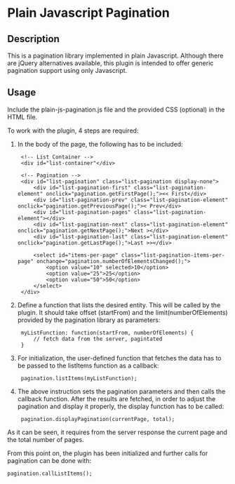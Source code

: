 Plain Javascript Pagination
===========================

Description
-----------
This is a pagination library implemented in plain Javascript. Although
there are jQuery alternatives available, this plugin is intended to offer
generic pagination support using only Javascript.


Usage
-----
Include the plain-js-pagination.js file and the provided CSS (optional) in the
HTML file. 

To work with the plugin, 4 steps are required:

1. In the body of the page, the following has to be included:
	
		<!-- List Container -->
		<div id="list-container"</div>

		<!-- Pagination -->
		<div id="list-pagination" class="list-pagination display-none">
		    <div id="list-pagination-first" class="list-pagination-element" onclick="pagination.getFirstPage();"><< First</div>
		    <div id="list-pagination-prev" class="list-pagination-element" onclick="pagination.getPreviousPage();">< Prev</div>
		    <div id="list-pagination-pages" class="list-pagination-element"></div>
		    <div id="list-pagination-next" class="list-pagination-element" onclick="pagination.getNextPage();">Next ></div>
		    <div id="list-pagination-last" class="list-pagination-element" onclick="pagination.getLastPage();">Last >></div>

		    <select id="items-per-page" class="list-pagination-items-per-page" onchange="pagination.numberOfElementsChanged();">
		        <option value="10" selected>10</option>
		        <option value="25">25</option>
		        <option value="50">50</option>
		    </select>
		</div>


2. Define a function that lists the desired entity. This will be called by the plugin.
It should take offset (startFrom) and the limit(numberOfElements) provided by the pagination 
library as parameters:

		myListFunction: function(startFrom, numberOfElements) {
			// fetch data from the server, pagintated
		}


3. For initialization, the user-defined function that fetches the data has to be passed
to the listItems function as a callback:

	    pagination.listItems(myListFunction);


4. The above instruction sets the pagination parameters and then calls the callback function.
After the results are fetched, in order to adjust the pagination and display it properly,
the display function has to be called:

		pagination.displayPagination(currentPage, total);

As it can be seen, it requires from the server response the current page and the total number
of pages.



From this point on, the plugin has been initialized and further calls for pagination can
be done with:

    pagination.callListItems();

